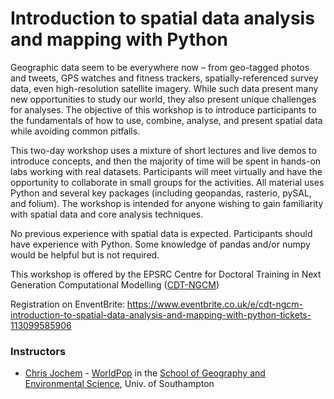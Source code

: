 # Introduction to spatial data analysis and mapping with Python

Geographic data seem to be everywhere now – from geo-tagged photos and tweets, GPS watches and fitness trackers, spatially-referenced survey data, even high-resolution satellite imagery. While such data present many new opportunities to study our world, they also present unique challenges for analyses. The objective of this workshop is to introduce participants to the fundamentals of how to use, combine, analyse, and present spatial data while avoiding common pitfalls.

This two-day workshop uses a mixture of short lectures and live demos to introduce concepts, and then the majority of time will be spent in hands-on labs working with real datasets. Participants will meet virtually and have the opportunity to collaborate in small groups for the activities. All material uses Python and several key packages (including geopandas, rasterio, pySAL, and folium). The workshop is intended for anyone wishing to gain familiarity with spatial data and core analysis techniques.

No previous experience with spatial data is expected. Participants should have experience with Python. Some knowledge of pandas and/or numpy would be helpful but is not required. 

This workshop is offered by the EPSRC Centre for Doctoral Training in Next Generation Computational Modelling ([CDT-NGCM](http://www.ngcm.soton.ac.uk/))

Registration on EnventBrite: https://www.eventbrite.co.uk/e/cdt-ngcm-introduction-to-spatial-data-analysis-and-mapping-with-python-tickets-113099585906

### Instructors
* [Chris Jochem](https://www.wcjochem.com) - [WorldPop](https://www.worldpop.org) in the [School of Geography and Environmental Science](https://www.southampton.ac.uk/geography), Univ. of Southampton
